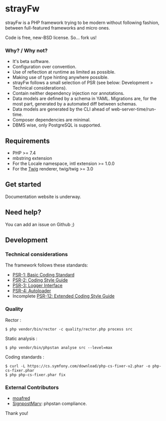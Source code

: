 # strayFw

strayFw is a PHP framework trying to be modern without following fashion, between full-featured frameworks and micro ones.

Code is free, new-BSD license. So... fork us!

### Why? / Why not?

* It's beta software.
* Configuration over convention.
* Use of reflection at runtime as limited as possible.
* Making use of type hinting anywhere possible.
* strayFw follows a small selection of PSR (see below: Development > Technical considerations).
* Contain neither dependency injection nor annotations.
* Data models are defined by a schema in YAML. Migrations are, for the most part, generated by a automated diff between schemas.
* Data models are generated by the CLI ahead of web-server-time/run-time.
* Composer dependencies are minimal.
* DBMS wise, only PostgreSQL is supported.

## Requirements

* PHP >= 7.4
* mbstring extension
* For the Locale namespace, intl extension >= 1.0.0
* For the [Twig](https://twig.symfony.com/ 'Twig') renderer, twig/twig >= 3.0

## Get started

Documentation website is underway.

## Need help?

You can add an issue on Github ;)

## Development

### Technical considerations

The framework follows these standards:

* [PSR-1: Basic Coding Standard](https://github.com/php-fig/fig-standards/blob/master/accepted/PSR-1-basic-coding-standard.md 'PSR-1: Basic Coding Standard')
* [PSR-2: Coding Style Guide](https://github.com/php-fig/fig-standards/blob/master/accepted/PSR-2-coding-style-guide.md 'PSR-2: Coding Style Guide')
* [PSR-3: Logger Interface](https://github.com/php-fig/fig-standards/blob/master/accepted/PSR-3-logger-interface.md 'PSR-3: Logger Interface')
* [PSR-4: Autoloader](https://github.com/php-fig/fig-standards/blob/master/accepted/PSR-4-autoloader.md 'PSR-4: Autoloader')
* Incomplete [PSR-12: Extended Coding Style Guide](https://github.com/php-fig/fig-standards/blob/master/accepted/PSR-12-extended-coding-style-guide.md 'Extended Coding Style Guide')

### Quality

Rector :

    $ php vendor/bin/rector -c quality/rector.php process src

Static analysis :

    $ php vendor/bin/phpstan analyse src --level=max

Coding standards :

    $ curl -L https://cs.symfony.com/download/php-cs-fixer-v2.phar -o php-cs-fixer.phar
    $ php php-cs-fixer.phar fix

### External Contributors

* [moafred](https://github.com/moafred 'moafred')
* [SignpostMarv](https://github.com/SignpostMarv 'SignpostMarv'): phpstan compliance.

Thank you!
